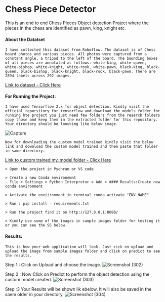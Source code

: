 # Chess Piece Detector 

This is an end to end Chess Pieces Object detection Project where the pieces in the chess are identified as pawn, king, knight etc.

#### About the Datatset

    I have collected this dataset from Roboflow. The dataset is of Chess board photos and various pieces. All photos were captured from a constant angle, a tripod to the left of the board. The bounding boxes of all pieces are annotated as follows: white-king, white-queen, white-bishop, white-knight, white-rook, white-pawn, black-king, black-queen, black-bishop, black-knight, black-rook, black-pawn. There are 2894 labels across 292 images. 
    
[Link to dataset - Click Here](https://public.roboflow.com/object-detection/chess-full)

#### For Running the Project:

    I have used Tensorflow 2.x for object detection. Kindly visit the official reporsitory for tensorflow and download the models folder for running hte project you just need few folders from the reserch folders copy those and keep them in the extracted folder for this repository. Your directory should be loooking like below image.
    
 ![Capture](https://user-images.githubusercontent.com/55132850/155108555-133f5263-e013-45c0-8731-2548489e0101.PNG)
    
    Now for downloading the custom model trained kindly visit the below link and download the custom model trained and then paste that folder in same directory. 
    
 [Link to custom trained my_model folder - Click Here](https://drive.google.com/file/d/1WhtxR50-3y8haDusbd2oJB4F7KsmEJdS/view?usp=sharing)
 
    > Open the project in Pychram or VS code 

    > Create a new Conda environemnt 
    - File > Settings > Python Interpretor > Add > #### Results:Create new conda environment
    
    > Activate the enviironment in terminal conda activate "ENV_NAME" 

    > Run : pip install - requirements.txt

    > Run the project find it on http://127.0.0.1:8000/

    > Kindly use some of the images in sample images folder for testing it or you can see the SS below.

#### Results:

    This is how your web application will look. Just cick on upload and upload the image from sample images folder and click on predict to see the results. 

Step 1 : Click on Upload and choose the image.
![Screenshot (302)](https://user-images.githubusercontent.com/55132850/155110176-a31b3c73-bfb2-40ee-af26-aecf6ca9ae90.png)

Step 2 : Now Click on Predict to perform the object detection using the custom model created. 
![Screenshot (303)](https://user-images.githubusercontent.com/55132850/155110181-3d5dcc71-e8ef-4446-8046-9b2cb260ca85.png)

Step :3 Your Results will be shown lik ebelow. It will also be saved in the saem older in your directory.
![Screenshot (304)](https://user-images.githubusercontent.com/55132850/155110160-f2f3b660-053b-49ce-8500-5ac90a0b3834.png)

   
